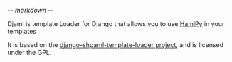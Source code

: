 -*- markdown -*-

Djaml is template Loader for Django that allows you to use [HamlPy](https://github.com/jessemiller/HamlPy) in your templates

It is based on the [django-shpaml-template-loader project](http://bitbucket.org/jiaaro/django-shpaml-template-loader),
and is licensed under the GPL.



